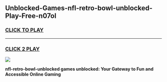 
## Unblocked-Games-nfl-retro-bowl-unblocked-Play-Free-n07ol
<h3>
<a href="https://premium76.site?title=nfl-retro-bowl-unblocked&ref=18A1">CLICK TO PLAY</a></h3>
<hr>

<h3>
<a href="https://premium76.site?title=nfl-retro-bowl-unblocked&ref=18A1">CLICK 2 PLAY</a>
  
</h3>

<a href="https://premium76.site?title=nfl-retro-bowl-unblocked&ref=18A1"><img src="https://clearcache.store/games.png"></a>


**nfl-retro-bowl-unblocked games unblocked: Your Gateway to Fun and Accessible Online Gaming**
